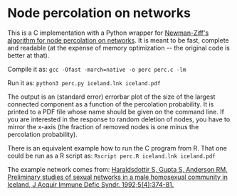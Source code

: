 # Node percolation on networks

This is a C implementation with a Python wrapper for [Newman-Ziff's algorithm for node percolation on networks](https://journals.aps.org/pre/abstract/10.1103/PhysRevE.64.016706). It is meant to be fast, complete and readable (at the expense of memory optimization -- the original code is better at that).

Compile it as:
`gcc -Ofast -march=native -o perc perc.c -lm`

Run it as:
`python3 perc.py iceland.lnk iceland.pdf`

The output is an (standard error) errorbar plot of the size of the largest connected component as a function of the percolation probability. It is printed to a PDF file whose name should be given on the command line. If you are interested in the response to random deletion of nodes, you have to mirror the x-axis (the fraction of removed nodes is one minus the percolation probability).

There is an equivalent example how to run the C program from R. That one could be run as a R script as:
`Rscript perc.R iceland.lnk iceland.pdf`

The example network comes from:
[Haraldsdottir S, Gupta S, Anderson RM, Preliminary studies of sexual networks in a male homosexual community in Iceland, J Acquir Immune Defic Syndr. 1992;5(4):374-81.](https://journals.lww.com/jaids/abstract/1992/04000/preliminary_studies_of_sexual_networks_in_a_male.8.aspx)
